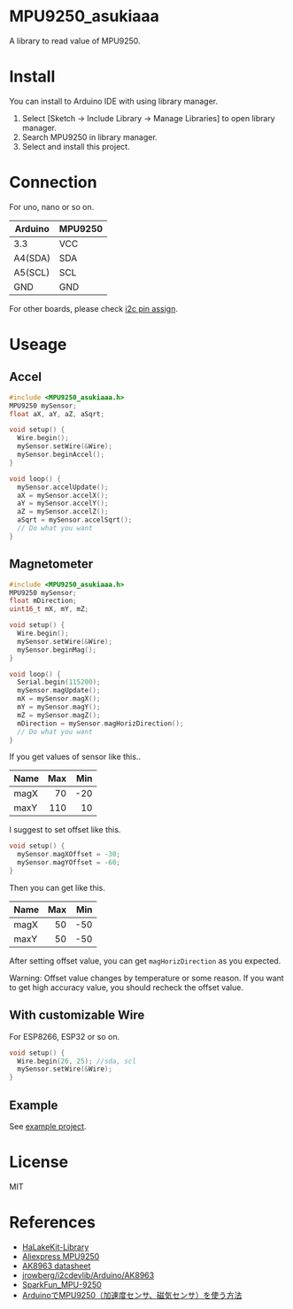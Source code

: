 # MPU9250_asukiaaa
A library to read value of MPU9250.

# Install
You can install to Arduino IDE with using library manager.

1. Select [Sketch -> Include Library -> Manage Libraries] to open library manager.
2. Search MPU9250 in library manager.
3. Select and install this project.

# Connection
For uno, nano or so on.

| Arduino | MPU9250 |
|---------|---------|
| 3.3     | VCC     |
| A4(SDA) | SDA     |
| A5(SCL) | SCL     |
| GND     | GND     |

For other boards, please check [i2c pin assign](https://www.arduino.cc/en/Reference/Wire).

# Useage

## Accel
```c
#include <MPU9250_asukiaaa.h>
MPU9250 mySensor;
float aX, aY, aZ, aSqrt;

void setup() {
  Wire.begin();
  mySensor.setWire(&Wire);
  mySensor.beginAccel();
}

void loop() {
  mySensor.accelUpdate();
  aX = mySensor.accelX();
  aY = mySensor.accelY();
  aZ = mySensor.accelZ();
  aSqrt = mySensor.accelSqrt();
  // Do what you want
}
```

## Magnetometer
```c
#include <MPU9250_asukiaaa.h>
MPU9250 mySensor;
float mDirection;
uint16_t mX, mY, mZ;

void setup() {
  Wire.begin();
  mySensor.setWire(&Wire);
  mySensor.beginMag();
}

void loop() {
  Serial.begin(115200);
  mySensor.magUpdate();
  mX = mySensor.magX();
  mY = mySensor.magY();
  mZ = mySensor.magZ();
  mDirection = mySensor.magHorizDirection();
  // Do what you want
}
```

If you get values of sensor like this..

Name | Max | Min
-----|----:|----:
magX |  70 | -20
maxY | 110 |  10

I suggest to set offset like this.

```c
void setup() {
  mySensor.magXOffset = -30;
  mySensor.magYOffset = -60;
}
```

Then you can get like this.

Name | Max | Min
-----|----:|----:
magX |  50 | -50
maxY |  50 | -50

After setting offset value, you can get `magHorizDirection` as you expected.

Warning: Offset value changes by temperature or some reason. If you want to get high accuracy value, you should recheck the offset value.

## With customizable Wire
For ESP8266, ESP32 or so on.

```c
void setup() {
  Wire.begin(26, 25); //sda, scl
  mySensor.setWire(&Wire);
}
```

## Example
See [example project](https://github.com/asukiaaa/MPU9250_asukiaaa/blob/master/examples/GetData/GetData.ino).

# License
MIT

# References
- [HaLakeKit-Library](https://github.com/nyampass/HaLakeKit-Library)
- [Aliexpress MPU9250](https://www.aliexpress.com/wholesale?catId=0&initiative_id=AS_20170706234529&SearchText=MPU9250)
- [AK8963 datasheet](https://strawberry-linux.com/pub/AK8963.pdf)
- [jrowberg/i2cdevlib/Arduino/AK8963](https://github.com/jrowberg/i2cdevlib/tree/master/Arduino/AK8963)
- [SparkFun_MPU-9250](https://github.com/sparkfun/SparkFun_MPU-9250_Breakout_Arduino_Library/blob/master/src/MPU9250.cpp)
- [ArduinoでMPU9250（加速度センサ、磁気センサ）を使う方法](http://asukiaaa.blogspot.jp/2017/07/arduinompu9250.html)
